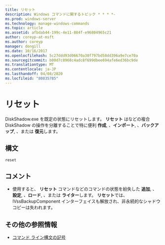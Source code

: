 ```yaml
---
title: リセット
description: Windows コマンドに関するトピック * * * *-
ms.prod: windows-server
ms.technology: manage-windows-commands
ms.topic: article
ms.assetid: afbdab44-199c-4e11-884f-e96804965c21
author: coreyp-at-msft
ms.author: coreyp
manager: dongill
ms.date: 10/16/2017
ms.openlocfilehash: 5c27ddd93d06670a30f797bd58dd396a9e7ce70a
ms.sourcegitcommit: b00d7c8968c4adc8f699dbee694afe6ed36bc9de
ms.translationtype: MT
ms.contentlocale: ja-JP
ms.lasthandoff: 04/08/2020
ms.locfileid: "80835785"
---
```

# <a name="reset"></a>リセット



DiskShadow.exe を既定の状態にリセットします。 **リセット** はなどの複合 DiskShadow の操作を分離することで特に便利 **作成**, 、**インポート**, 、**バックアップ**, 、または **復元**します。

## <a name="syntax"></a>構文

```
reset
```

## <a name="remarks"></a>コメント

-   使用すると、 **リセット** コマンドなどのコマンドの状態を紛失した **追加**, 、**設定**, 、**ロード**, 、または **ライター**します。 **リセット**では、IVssBackupComponent インターフェイスも解放され、非永続的なシャドウコピーは失われます。

## <a name="additional-references"></a>その他の参照情報

- [コマンド ライン構文の記号](command-line-syntax-key.md)